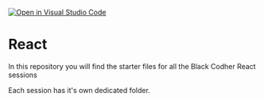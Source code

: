 [![Open in Visual Studio Code](https://classroom.github.com/assets/open-in-vscode-f059dc9a6f8d3a56e377f745f24479a46679e63a5d9fe6f495e02850cd0d8118.svg)](https://classroom.github.com/online_ide?assignment_repo_id=7018787&assignment_repo_type=AssignmentRepo)
# React

In this repository you will find the starter files for all the Black Codher React sessions

Each session has it's own dedicated folder.